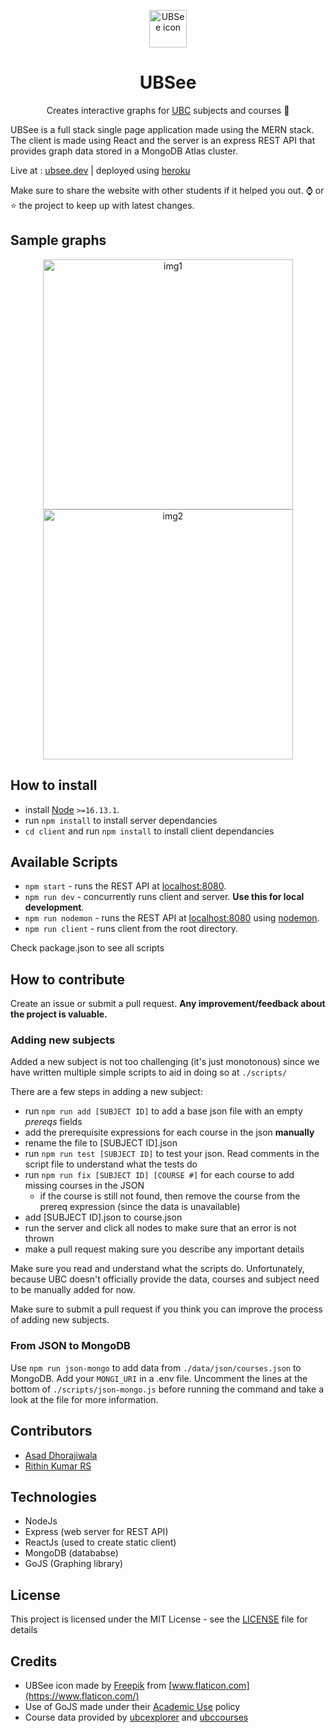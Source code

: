 <p align="center"><img src="https://user-images.githubusercontent.com/39626451/124312404-ddeaf780-db8c-11eb-950e-3ec28175f7b7.png" alt="UBSee icon" height="60" /></p>

<h1 align="center">UBSee</h1>
<p align="center">Creates interactive graphs for <a href="https://www.ubc.ca/" target="_blank">UBC</a> subjects and courses 📖</p>

UBSee is a full stack single page application made using the MERN stack. The client is made using React and the server is an express REST API that provides graph data stored in a MongoDB Atlas cluster.

Live at : [ubsee.dev](https://www.ubsee.dev/) | deployed using [heroku](https://heroku.com)

Make sure to share the website with other students if it helped you out. ⌚ or ⭐ the project to keep up with latest changes.

## Sample graphs

<div align="center">
  <img src="https://user-images.githubusercontent.com/39626451/124315395-80a57500-db91-11eb-9629-0b646951a72a.jpg" alt="img1" width="400"/>
  <img src="https://user-images.githubusercontent.com/39626451/124314711-6d45da00-db90-11eb-8180-4cea33fad682.jpg" alt="img2" width="400"/>
</div>

## How to install

- install [Node](https://nodejs.org) `>=16.13.1`.
- run `npm install` to install server dependancies
- `cd client` and run `npm install` to install client dependancies

## Available Scripts

- `npm start` - runs the REST API at [localhost:8080](http://localhost:8080/).
- `npm run dev` - concurrently runs client and server. **Use this for local development**.
- `npm run nodemon` - runs the REST API at [localhost:8080](http://localhost:8080/) using [nodemon](https://www.npmjs.com/package/nodemon).
- `npm run client` - runs client from the root directory.

Check package.json to see all scripts

## How to contribute

Create an issue or submit a pull request. **Any improvement/feedback about the project is valuable.**

### Adding new subjects

Added a new subject is not too challenging (it's just monotonous) since we have written multiple simple scripts to aid in doing so at `./scripts/`

There are a few steps in adding a new subject:

- run `npm run add [SUBJECT ID]` to add a base json file with an empty _prereqs_ fields
- add the prerequisite expressions for each course in the json **manually**
- rename the file to [SUBJECT ID].json
- run `npm run test [SUBJECT ID]` to test your json. Read comments in the script file to understand what the tests do
- run `npm run fix [SUBJECT ID] [COURSE #]` for each course to add missing courses in the JSON
  - if the course is still not found, then remove the course from the prereq expression (since the data is unavailable)
- add [SUBJECT ID].json to course.json
- run the server and click all nodes to make sure that an error is not thrown
- make a pull request making sure you describe any important details

Make sure you read and understand what the scripts do. Unfortunately, because UBC doesn't officially provide the data, courses and subject need to be manually added for now.

Make sure to submit a pull request if you think you can improve the process of adding new subjects.

### From JSON to MongoDB

Use `npm run json-mongo` to add data from `./data/json/courses.json` to MongoDB. Add your `MONGI_URI` in a .env file.
Uncomment the lines at the bottom of `./scripts/json-mongo.js` before running the command and take a look at the file for more information.

## Contributors

- [Asad Dhorajiwala](https://github.com/AnimeAllstar)
- [Rithin Kumar RS](https://github.com/L0Lmaker)

## Technologies

- NodeJs
- Express (web server for REST API)
- ReactJs (used to create static client)
- MongoDB (datababse)
- GoJS (Graphing library)

## License

This project is licensed under the MIT License - see the [LICENSE](LICENSE) file for details

## Credits

- UBSee icon made by [Freepik](https://www.freepik.com) from [www.flaticon.com](https://www.flaticon.com/)</div>
- Use of GoJS made under their [Academic Use](https://www.nwoods.com/sales/academic-use.html) policy
- Course data provided by [ubcexplorer](https://ubcexplorer.io/api) and [ubccourses](https://github.com/StuffByLiang/realtime-ubc-courses-api)

